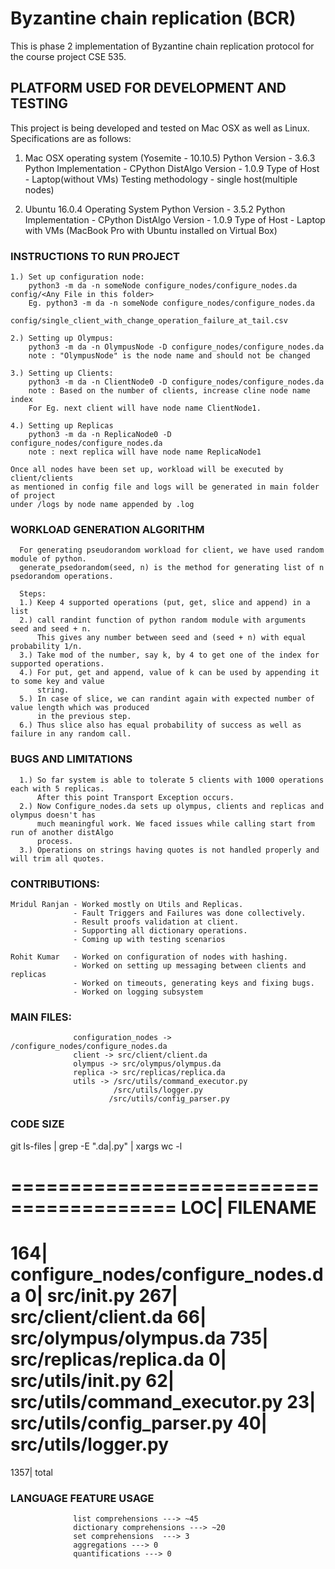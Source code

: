 # Byzantine chain replication (BCR)

This is phase 2 implementation of Byzantine chain replication protocol for the
course project CSE 535.

## PLATFORM USED FOR DEVELOPMENT AND TESTING

This project is being developed and tested on Mac OSX as well as Linux.
Specifications are as follows:

1. Mac OSX operating system (Yosemite - 10.10.5)
   Python Version - 3.6.3
   Python Implementation - CPython
   DistAlgo Version - 1.0.9
   Type of Host - Laptop(without VMs)
   Testing methodology - single host(multiple nodes)

2. Ubuntu 16.0.4 Operating System
   Python Version - 3.5.2
   Python Implementation - CPython
   DistAlgo Version - 1.0.9
   Type of Host - Laptop with VMs (MacBook Pro with Ubuntu installed on Virtual
   Box)


### INSTRUCTIONS TO RUN PROJECT

    1.) Set up configuration node:
        python3 -m da -n someNode configure_nodes/configure_nodes.da config/<Any File in this folder>
        Eg. python3 -m da -n someNode configure_nodes/configure_nodes.da 
                config/single_client_with_change_operation_failure_at_tail.csv

    2.) Setting up Olympus:
        python3 -m da -n OlympusNode -D configure_nodes/configure_nodes.da
        note : "OlympusNode" is the node name and should not be changed
    
    3.) Setting up Clients:
        python3 -m da -n ClientNode0 -D configure_nodes/configure_nodes.da
        note : Based on the number of clients, increase cline node name index
        For Eg. next client will have node name ClientNode1.

    4.) Setting up Replicas
        python3 -m da -n ReplicaNode0 -D configure_nodes/configure_nodes.da
        note : next replica will have node name ReplicaNode1

    Once all nodes have been set up, workload will be executed by client/clients
    as mentioned in config file and logs will be generated in main folder of project
    under /logs by node name appended by .log

### WORKLOAD GENERATION ALGORITHM

      For generating pseudorandom workload for client, we have used random module of python.
      generate_psedorandom(seed, n) is the method for generating list of n psedorandom operations.

      Steps:
      1.) Keep 4 supported operations (put, get, slice and append) in a list
      2.) call randint function of python random module with arguments seed and seed + n.
          This gives any number between seed and (seed + n) with equal probability 1/n.
      3.) Take mod of the number, say k, by 4 to get one of the index for supported operations.
      4.) For put, get and append, value of k can be used by appending it to some key and value
          string.
      5.) In case of slice, we can randint again with expected number of value length which was produced 
          in the previous step.
      6.) Thus slice also has equal probability of success as well as failure in any random call.

### BUGS AND LIMITATIONS
      1.) So far system is able to tolerate 5 clients with 1000 operations each with 5 replicas.
          After this point Transport Exception occurs.
      2.) Now Configure_nodes.da sets up olympus, clients and replicas and olympus doesn't has
          much meaningful work. We faced issues while calling start from run of another distAlgo
          process.
      3.) Operations on strings having quotes is not handled properly and will trim all quotes.

### CONTRIBUTIONS:
    Mridul Ranjan - Worked mostly on Utils and Replicas.
                  - Fault Triggers and Failures was done collectively.
                  - Result proofs validation at client.
                  - Supporting all dictionary operations.
                  - Coming up with testing scenarios

    Rohit Kumar   - Worked on configuration of nodes with hashing.
                  - Worked on setting up messaging between clients and replicas
                  - Worked on timeouts, generating keys and fixing bugs.
                  - Worked on logging subsystem

### MAIN FILES:
                  configuration_nodes -> /configure_nodes/configure_nodes.da
                  client -> src/client/client.da
                  olympus -> src/olympus/olympus.da
                  replica -> src/replicas/replica.da
                  utils -> /src/utils/command_executor.py
                           /src/utils/logger.py
                          /src/utils/config_parser.py

### CODE SIZE

git ls-files | grep -E ".da|.py" | xargs wc -l

========================================
  LOC|  FILENAME
========================================
  164| configure_nodes/configure_nodes.da
    0| src/__init__.py
  267| src/client/client.da
   66| src/olympus/olympus.da
  735| src/replicas/replica.da
    0| src/utils/__init__.py
   62| src/utils/command_executor.py
   23| src/utils/config_parser.py
   40| src/utils/logger.py
=========================================
 1357| total
        

### LANGUAGE FEATURE USAGE
                  list comprehensions ---> ~45
                  dictionary comprehensions ---> ~20
                  set comprehensions  ---> 3
                  aggregations ---> 0
                  quantifications ---> 0
